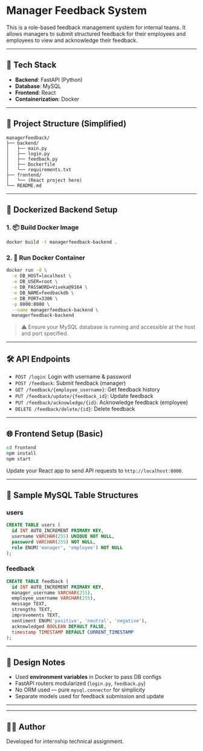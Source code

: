 
# Manager Feedback System

This is a role-based feedback management system for internal teams. It allows managers to submit structured feedback for their employees and employees to view and acknowledge their feedback.

---

## 🚀 Tech Stack

- **Backend**: FastAPI (Python)
- **Database**: MySQL
- **Frontend**: React
- **Containerization**: Docker

---

## 📁 Project Structure (Simplified)

```
managerfeedback/
├── backend/
│   ├── main.py
│   ├── login.py
│   ├── feedback.py
│   ├── Dockerfile
│   └── requirements.txt
├── frontend/
│   └── (React project here)
└── README.md
```

---

## 🐳 Dockerized Backend Setup

### 1. 📦 Build Docker Image

```bash
docker build -t managerfeedback-backend .
```

### 2. 🚀 Run Docker Container

```bash
docker run -d \
  -e DB_HOST=localhost \
  -e DB_USER=root \
  -e DB_PASSWORD=Viveka@9164 \
  -e DB_NAME=feedbackdb \
  -e DB_PORT=3306 \
  -p 8000:8000 \
  --name managerfeedback-backend \
  managerfeedback-backend
```

> ⚠️ Ensure your MySQL database is running and accessible at the host and port specified.

---

## 🛠️ API Endpoints

- `POST /login`: Login with username & password
- `POST /feedback`: Submit feedback (manager)
- `GET /feedback/{employee_username}`: Get feedback history
- `PUT /feedback/update/{feedback_id}`: Update feedback
- `PUT /feedback/acknowledge/{id}`: Acknowledge feedback (employee)
- `DELETE /feedback/delete/{id}`: Delete feedback

---

## 🌐 Frontend Setup (Basic)

```bash
cd frontend
npm install
npm start
```

Update your React app to send API requests to `http://localhost:8000`.

---

## 🧪 Sample MySQL Table Structures

### users

```sql
CREATE TABLE users (
  id INT AUTO_INCREMENT PRIMARY KEY,
  username VARCHAR(255) UNIQUE NOT NULL,
  password VARCHAR(255) NOT NULL,
  role ENUM('manager', 'employee') NOT NULL
);
```

### feedback

```sql
CREATE TABLE feedback (
  id INT AUTO_INCREMENT PRIMARY KEY,
  manager_username VARCHAR(255),
  employee_username VARCHAR(255),
  message TEXT,
  strengths TEXT,
  improvements TEXT,
  sentiment ENUM('positive', 'neutral', 'negative'),
  acknowledged BOOLEAN DEFAULT FALSE,
  timestamp TIMESTAMP DEFAULT CURRENT_TIMESTAMP
);
```

---

## 📝 Design Notes

- Used **environment variables** in Docker to pass DB configs
- FastAPI routers modularized (`login.py`, `feedback.py`)
- No ORM used — pure `mysql.connector` for simplicity
- Separate models used for feedback submission and update

---



---

## 👨‍💻 Author

Developed for internship technical assignment.
